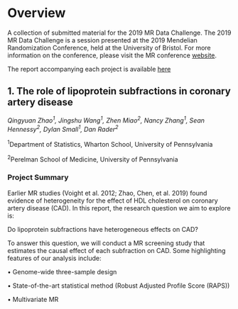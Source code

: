 # Overview
A collection of submitted material for the 2019 MR Data Challenge. The 2019 MR Data Challenge is a session presented at the 2019 Mendelian Randomization Conference, held at the University of Bristol. For more information on the conference, please visit the MR conference [website](https://www.mendelianrandomization.org.uk/).

The report accompanying each project is available [here](https://github.com/WSpiller/MRChallenge-Projects/tree/master/Projects)

## 1. The role of lipoprotein subfractions in coronary artery disease

*Qingyuan Zhao<sup>1</sup>, Jingshu Wang<sup>1</sup>, Zhen Miao<sup>2</sup>, Nancy Zhang<sup>1</sup>, Sean Hennessy<sup>2</sup>, Dylan Small<sup>1</sup>, Dan Rader<sup>2</sup>*

<sup>1</sup>Department of Statistics, Wharton School, University of Pennsylvania

<sup>2</sup>Perelman School of Medicine, University of Pennsylvania

### Project Summary

Earlier MR studies (Voight et al. 2012; Zhao, Chen, et al. 2019) found evidence of heterogeneity for the
effect of HDL cholesterol on coronary artery disease (CAD). In this report, the research question we aim to
explore is:

Do lipoprotein subfractions have heterogeneous effects on CAD?

To answer this question, we will conduct a MR screening study that estimates the causal effect of each
subfraction on CAD. Some highlighting features of our analysis include:

• Genome-wide three-sample design

• State-of-the-art statistical method (Robust Adjusted Profile Score (RAPS))

• Multivariate MR
